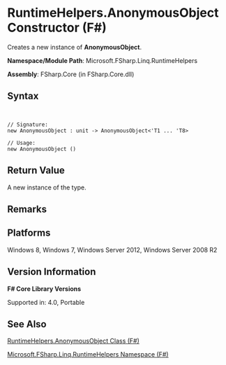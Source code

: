 # RuntimeHelpers.AnonymousObject Constructor (F#)

Creates a new instance of **AnonymousObject**.

**Namespace/Module Path**: Microsoft.FSharp.Linq.RuntimeHelpers

**Assembly**: FSharp.Core (in FSharp.Core.dll)


## Syntax


```


// Signature:
new AnonymousObject : unit -> AnonymousObject<'T1 ... 'T8>

// Usage:
new AnonymousObject ()

```



## Return Value
A new instance of the type.


## Remarks

## Platforms
Windows 8, Windows 7, Windows Server 2012, Windows Server 2008 R2


## Version Information
**F# Core Library Versions**

Supported in: 4.0, Portable




## See Also
[RuntimeHelpers.AnonymousObject Class &#40;F&#35;&#41;](RuntimeHelpers.AnonymousObject+Class+%28FSharp%29.md)

[Microsoft.FSharp.Linq.RuntimeHelpers Namespace &#40;F&#35;&#41;](Microsoft.FSharp.Linq.RuntimeHelpers+Namespace+%28FSharp%29.md)

